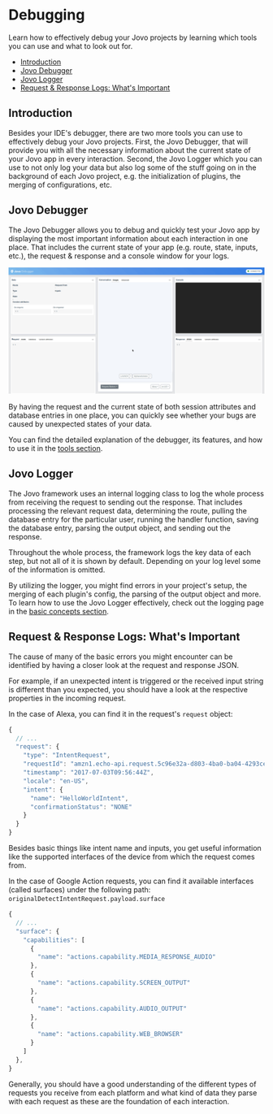 # Debugging

Learn how to effectively debug your Jovo projects by learning which tools you can use and what to look out for.

* [Introduction](#introduction)
* [Jovo Debugger](#jovo-debugger)
* [Jovo Logger](#jovo-logger)
* [Request & Response Logs: What's Important](#request--response-logs-whats-important)

## Introduction

Besides your IDE's debugger, there are two more tools you can use to effectively debug your Jovo projects. First, the Jovo Debugger, that will provide you with all the necessary information about the current state of your Jovo app in every interaction. Second, the Jovo Logger which you can use to not only log your data but also log some of the stuff going on in the background of each Jovo project, e.g. the initialization of plugins, the merging of configurations, etc.

## Jovo Debugger

The Jovo Debugger allows you to debug and quickly test your Jovo app by displaying the most important information about each interaction in one place. That includes the current state of your app (e.g. route, state, inputs, etc.), the request & response and a console window for your logs.

![Jovo Debugger](../img/jovo-debugger-basic-interaction.gif)

By having the request and the current state of both session attributes and database entries in one place, you can quickly see whether your bugs are caused by unexpected states of your data. 

You can find the detailed explanation of the debugger, its features, and how to use it in the [tools section](../tools/debugger.md '../tools/debugger').

## Jovo Logger

The Jovo framework uses an internal logging class to log the whole process from receiving the request to sending out the response. That includes processing the relevant request data, determining the route, pulling the database entry for the particular user, running the handler function, saving the database entry, parsing the output object, and sending out the response.

Throughout the whole process, the framework logs the key data of each step, but not all of it is shown by default. Depending on your log level some of the information is omitted.

By utilizing the logger, you might find errors in your project's setup, the merging of each plugin's config, the parsing of the output object and more. To learn how to use the Jovo Logger effectively, check out the logging page in the [basic concepts section](../basic-concepts/data/logging.md#jovo-logger '../basic-concepts/data/logging#jovo-logger').

## Request & Response Logs: What's Important

The cause of many of the basic errors you might encounter can be identified by having a closer look at the request and response JSON.

For example, if an unexpected intent is triggered or the received input string is different than you expected, you should have a look at the respective properties in the incoming request.

In the case of Alexa, you can find it in the request's `request` object:

```js
{
  // ...
  "request": {
    "type": "IntentRequest",
    "requestId": "amzn1.echo-api.request.5c96e32a-d803-4ba0-ba04-4293ce23ggf1",
    "timestamp": "2017-07-03T09:56:44Z",
    "locale": "en-US",
    "intent": {
      "name": "HelloWorldIntent",
      "confirmationStatus": "NONE"
    }
  }
}
```

Besides basic things like intent name and inputs, you get useful information like the supported interfaces of the device from which the request comes from.

In the case of Google Action requests, you can find it available interfaces (called surfaces) under the following path: `originalDetectIntentRequest.payload.surface`

```js
{
  // ...
  "surface": {
    "capabilities": [
      {
        "name": "actions.capability.MEDIA_RESPONSE_AUDIO"
      },
      {
        "name": "actions.capability.SCREEN_OUTPUT"
      },
      {
        "name": "actions.capability.AUDIO_OUTPUT"
      },
      {
        "name": "actions.capability.WEB_BROWSER"
      }
    ]
  },
}
```

Generally, you should have a good understanding of the different types of requests you receive from each platform and what kind of data they parse with each request as these are the foundation of each interaction.

<!--[metadata]: {"description": "Learn how to effectively debug your Jovo projects.", "route": "debugging"}-->
